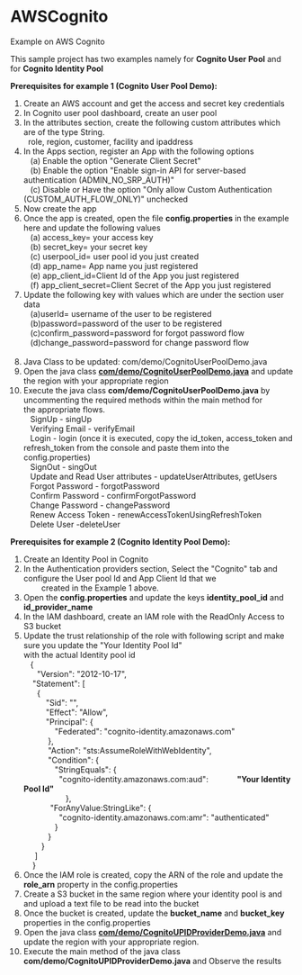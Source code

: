 # AWSCognito
Example on AWS Cognito

This sample project has two examples namely for <b>Cognito User Pool</b> and for <b>Cognito Identity Pool</b>

<b>Prerequisites for example 1 (Cognito User Pool Demo):</b> <br/>
1. Create an AWS account and get the access and secret key credentials <br/>
2. In Cognito user pool dashboard, create an user pool <br/>
3. In the attributes section, create the following custom attributes which are of the type String. <br/>
   role, region, customer, facility and ipaddress <br/>
4. In the Apps section, register an App with the following options <br/>
    (a) Enable the option "Generate Client Secret" <br/>
    (b) Enable the option "Enable sign-in API for server-based authentication (ADMIN_NO_SRP_AUTH)" <br/>
    (c) Disable or Have the option "Only allow Custom Authentication (CUSTOM_AUTH_FLOW_ONLY)" unchecked <br/>
5. Now create the app <br/>
6. Once the app is created, open the file <b>config.properties</b> in the example here and update the following values <br/>
    (a) access_key= your access key <br/>
    (b) secret_key= your secret key <br/>
    (c) userpool_id= user pool id you just created <br/>
    (d) app_name= App name you just registered <br/>
    (e) app_client_id=Client Id of the App you just registered  <br/>
    (f) app_client_secret=Client Secret of the App you just registered <br/>
7. Update the following key with values which are under the section user data  <br/>
    (a)userId= username of the user to be registered <br/>
    (b)password=password of the user to be registered <br/>
    (c)confirm_password=password for forgot password flow <br/>
    (d)change_password=password for change password flow <br/>
  
8. Java Class to be updated: com/demo/CognitoUserPoolDemo.java <br/>
9. Open the java class [<b>com/demo/CognitoUserPoolDemo.java</b>](https://github.com/augustinejuly/AWSCognito/blob/master/src/main/java/com/demo/CognitoUserPoolDemo.java) and update the region with your appropriate region <br/>
10. Execute the java class <b>com/demo/CognitoUserPoolDemo.java</b> by uncommenting the required methods within the main method for<br/>
    the appropriate flows. <br/>
    SignUp - singUp <br/>
    Verifying Email - verifyEmail <br/>
    Login - login (once it is executed, copy the id_token, access_token and refresh_token from the console and paste them into the<br/>             config.properties) <br/>
    SignOut - singOut <br/>
    Update and Read User attributes - updateUserAttributes, getUsers <br/>
    Forgot Password - forgotPassword <br/>
    Confirm Password - confirmForgotPassword <br/>
    Change Password - changePassword <br/>
    Renew Access Token - renewAccessTokenUsingRefreshToken <br/>
    Delete User -deleteUser <br/>
 
 <b>Prerequisites for example 2 (Cognito Identity Pool Demo):</b> <br/>
 1. Create an Identity Pool in Cognito <br/>
 2. In the Authentication providers section, Select the "Cognito" tab and configure the User pool Id and App Client Id that we <br/>         created  in the Example 1 above.<br/>
 3. Open the <b>config.properties</b> and update the keys <b>identity_pool_id</b> and <b>id_provider_name</b><br/>
 4. In the IAM dashboard, create an IAM role with the ReadOnly Access to S3 bucket<br/>
 5. Update the trust relationship of the role with following script and make sure you update the "Your Identity Pool Id" <br/>
    with the actual Identity pool id <br/>
    {<br/>  
     "Version": "2012-10-17",  <br/>
     "Statement": [    <br/>
       {      <br/>
           "Sid": "",      <br/>
           "Effect": "Allow",      <br/>
           "Principal": {        <br/>
                "Federated": "cognito-identity.amazonaws.com"      <br/>
            },      <br/>
            "Action": "sts:AssumeRoleWithWebIdentity",      <br/>
            "Condition": {        <br/>
               "StringEquals": {          <br/>
                 "cognito-identity.amazonaws.com:aud":             <b>"Your Identity Pool Id"</b> <br/>       
             },        <br/>
             "ForAnyValue:StringLike": {          <br/>
                 "cognito-identity.amazonaws.com:amr": "authenticated"        <br/>
               }      <br/>
            }    <br/>
         }  <br/>
      ]<br/>
     }<br/>
 6. Once the IAM role is created, copy the ARN of the role and update the <b>role_arn</b> property in the config.properties<br/>
 7. Create a S3 bucket in the same region where your identity pool is and and upload a text file to be read into the bucket<br/>
 8. Once the bucket is created, update the <b>bucket_name</b> and <b>bucket_key</b> properties in the config.properties<br/>
 9. Open the java class [<b>com/demo/CognitoUPIDProviderDemo.java</b>](https://github.com/augustinejuly/AWSCognito/blob/master/src/main/java/com/demo/CognitoUPIDProviderDemo.java)  and update the region with your appropriate region.<br/>
 10. Execute the main method of the java class <b>com/demo/CognitoUPIDProviderDemo.java</b> and Observe the results <br/>
    
